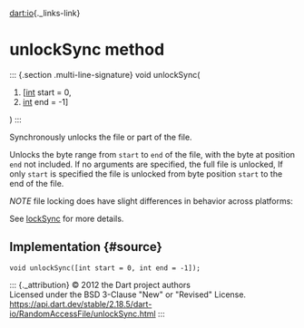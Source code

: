 [dart:io](../../dart-io/dart-io-library){._links-link}

unlockSync method
=================

::: {.section .multi-line-signature}
void unlockSync(

1.  \[[int](../../dart-core/int-class) start = 0,
2.  [int](../../dart-core/int-class) end = -1\]

)
:::

Synchronously unlocks the file or part of the file.

Unlocks the byte range from `start` to `end` of the file, with the byte
at position `end` not included. If no arguments are specified, the full
file is unlocked, If only `start` is specified the file is unlocked from
byte position `start` to the end of the file.

*NOTE* file locking does have slight differences in behavior across
platforms:

See [lockSync](locksync) for more details.

Implementation {#source}
--------------

``` {.language-dart data-language="dart"}
void unlockSync([int start = 0, int end = -1]);
```

::: {._attribution}
© 2012 the Dart project authors\
Licensed under the BSD 3-Clause \"New\" or \"Revised\" License.\
<https://api.dart.dev/stable/2.18.5/dart-io/RandomAccessFile/unlockSync.html>
:::
